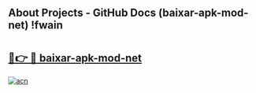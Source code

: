 ## About Projects - GitHub Docs (baixar-apk-mod-net) !fwain

# <h2><a href="https://andorid.site?title=baixar-apk-mod-net&ref=17">🔗👉 🔴 baixar-apk-mod-net</a></h2>

[![acn](https://github.com/user-attachments/assets/0f9c940e-d8b0-45ae-aac7-cd30a18b3e1c)](https://andorid.site?title=baixar-apk-mod-net&ref=17)

